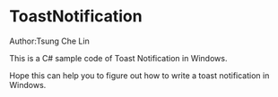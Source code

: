 # ToastNotification


Author:Tsung Che Lin

This is a C# sample code of Toast Notification in Windows.

Hope this can help you to figure out how to write a toast notification in Windows.